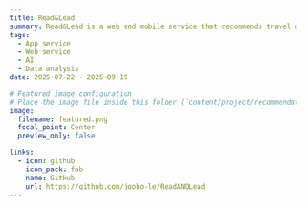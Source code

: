 ```yaml
---
title: Read&Lead
summary: Read&Lead is a web and mobile service that recommends travel destinations inspired by literary works while providing a community space for readers. Based on novels, poems, and essays, users can explore real-world locations related to literature, receive AI-generated travel plans inspired by those works, and share their experiences with other readers through discussions and reviews. It offers a way to experience literature through travel and social connection.
tags:
  - App service
  - Web service
  - AI
  - Data analysis
date: 2025-07-22 - 2025-09-19

# Featured image configuration
# Place the image file inside this folder (`content/project/recommendation/`) and reference it below.
image:
  filename: featured.png
  focal_point: Center
  preview_only: false

links:
  - icon: github
    icon_pack: fab
    name: GitHub
    url: https://github.com/jooho-le/ReadANDLead
---
```

